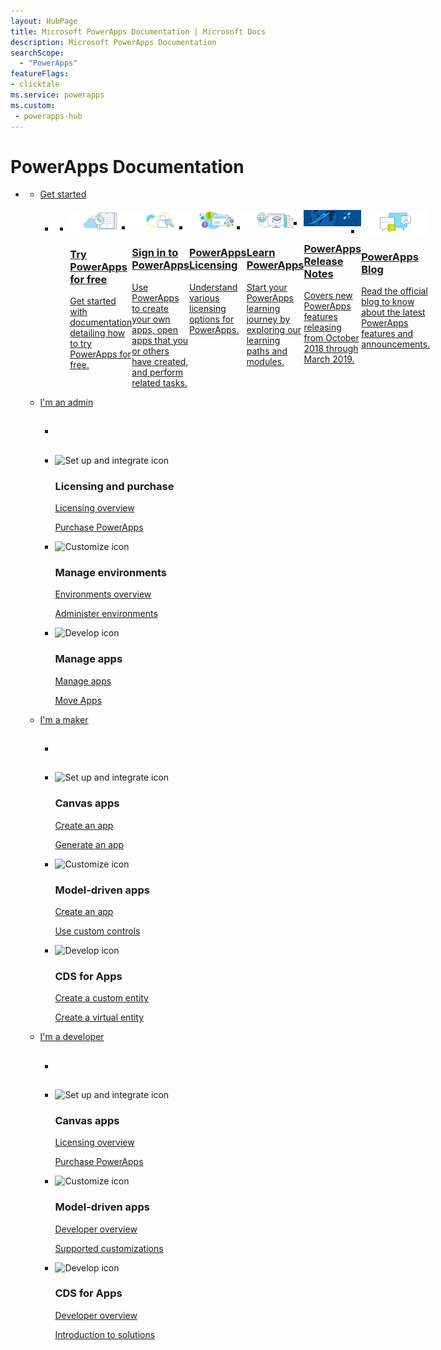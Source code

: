 ```yaml
---
layout: HubPage
title: Microsoft PowerApps Documentation | Microsoft Docs
description: Microsoft PowerApps Documentation
searchScope:
  - "PowerApps"
featureFlags:
- clicktale
ms.service: powerapps
ms.custom:
 - powerapps-hub
---
```

<div id="main"
     class="v2">
    <div class="container">
        <h1>PowerApps Documentation</h1>
        <ul class="pivots">
            <li>
                <a href="#home"></a>
                <ul id="home">
                    <li>
                        <a href="#getstarted">Get started</a>
                        <ul id="getstarted"
                            class="cardsC"><br/>                            
                            <li class="fullSpan">
                                <ul class="cardsC panelContent singlePanelContent cols cols3" style="display:flex!important;">
                                    <li>
                                      <a href="/powerapps/maker/signup-for-powerapps">
                                          <div class="cardSize">
                                              <div class="cardPadding">
                                                  <div class="card">
                                                      <div class="cardImageOuter">
                                                          <div class="cardImage">
                                                              <img src="media/index/powerapps-free-trial.svg" alt="" />
                                                          </div>
                                                      </div>
                                                      <div class="cardText">
                                                          <h3>Try PowerApps for free</h3>
                                                          <p>Get started with documentation detailing how to try PowerApps for free.</p>
                                                      </div>
                                                  </div>
                                              </div>
                                          </div>
                                      </a>
                                    </li>
                                    <li>
                                      <a href="/powerapps/maker/canvas-apps/intro-maker-portal">
                                          <div class="cardSize">
                                              <div class="cardPadding">
                                                  <div class="card">
                                                      <div class="cardImageOuter">
                                                          <div class="cardImage">
                                                              <img src="media/index/powerapps-signin.svg" alt="" />
                                                          </div>
                                                      </div>
                                                      <div class="cardText">
                                                          <h3>Sign in to PowerApps</h3>
                                                          <p>Use PowerApps to create your own apps, open apps that you or others have created, and perform related tasks.</p>
                                                      </div>
                                                  </div>
                                              </div>
                                          </div>
                                      </a>
                                    </li>
                                    <li>
                                      <a href="/powerapps/administrator/pricing-billing-skus">
                                          <div class="cardSize">
                                              <div class="cardPadding">
                                                  <div class="card">
                                                      <div class="cardImageOuter">
                                                          <div class="cardImage">
                                                              <img src="media/index/powerapps-billing.svg" alt="" />
                                                          </div>
                                                      </div>
                                                      <div class="cardText">
                                                          <h3>PowerApps Licensing</h3>
                                                          <p>Understand various licensing options for PowerApps.</p>
                                                      </div>
                                                  </div>
                                              </div>
                                          </div>
                                      </a>
                                    </li>
                                    <li>
                                      <a href="/learn/browse/?products=bizapps-power-apps">
                                          <div class="cardSize">
                                              <div class="cardPadding">
                                                  <div class="card">
                                                      <div class="cardImageOuter">
                                                          <div class="cardImage">
                                                              <img src="media/index/powerapps-learning.svg" alt="" />
                                                          </div>
                                                      </div>
                                                      <div class="cardText">
                                                          <h3>Learn PowerApps</h3>
                                                          <p>Start your PowerApps learning journey by exploring our learning paths and modules.</p>
                                                      </div>
                                                  </div>
                                              </div>
                                          </div>
                                      </a>
                                    </li>
                                    <li>
                                      <a href="https://docs.microsoft.com/business-applications-release-notes/October18/powerapps/">
                                          <div class="cardSize">
                                              <div class="cardPadding">
                                                  <div class="card">
                                                      <div class="cardImageOuter">
                                                          <div class="cardImage">
                                                              <img src="media/index/release-notes.jpg" alt="" />
                                                          </div>
                                                      </div>
                                                      <div class="cardText">
                                                          <h3>PowerApps Release Notes</h3>
                                                          <p>Covers new PowerApps features releasing from October 2018 through March 2019.</p>
                                                      </div>
                                                  </div>
                                              </div>
                                          </div>
                                      </a>
                                    </li>
                                    <li>
                                      <a href="https://powerapps.microsoft.com/en-us/blog/">
                                          <div class="cardSize">
                                              <div class="cardPadding">
                                                  <div class="card">
                                                      <div class="cardImageOuter">
                                                          <div class="cardImage">
                                                              <img src="media/index/powerapps-blog.svg" alt="" />
                                                          </div>
                                                      </div>
                                                      <div class="cardText">
                                                          <h3>PowerApps Blog</h3>
                                                          <p>Read the official blog to know about the latest PowerApps features and announcements.</p>
                                                      </div>
                                                  </div>
                                              </div>
                                          </div>
                                      </a>
                                    </li>
                                </ul>
                            </li>
                        </ul>
                    </li>
                    <li>
                        <a href="#admin">I'm an admin</a>
                        <ul id="admin"
                            class="cardsF">
                            <li>
                                <div class="container">
                                    <h2></h2>
                                </div>
                            </li>
                            <li>
                                <div class="cardSize">
                                    <div class="cardPadding">
                                        <div class="card">
                                            <div class="cardImageOuter">
                                                <div class="cardImage">
                                                    <img alt="Set up and integrate icon" src="images/i_sync.svg">
                                                </div>
                                            </div>
                                            <div class="cardText">
                                                <h3>Licensing and purchase</h3>
                                                <p><a href="/powerapps/administrator/pricing-billing-skus">Licensing overview</a></p>
                                                <p><a href="/powerapps/administrator/signup-for-powerapps-admin">Purchase PowerApps</a></p>
                                            </div>
                                        </div>
                                    </div>
                                </div>
                            </li>
                            <li>
                                <div class="cardSize">
                                    <div class="cardPadding">
                                        <div class="card">
                                            <div class="cardImageOuter">
                                                <div class="cardImage">
                                                    <img alt="Customize icon" src="images/i_setup.svg">
                                                </div>
                                            </div>
                                            <div class="cardText">
                                                <h3>Manage environments</h3>
                                                <p><a href="/powerapps/administrator/environments-overview">Environments overview</a></p>
                                                <p><a href="/powerapps/administrator/environments-administration">Administer environments</a></p>
                                            </div>
                                        </div>
                                    </div>
                                </div>
                            </li>
                            <li>
                                <div class="cardSize">
                                    <div class="cardPadding">
                                        <div class="card">
                                            <div class="cardImageOuter">
                                                <div class="cardImage">
                                                    <img alt="Develop icon" src="images/i_get-started.svg">
                                                </div>
                                            </div>
                                            <div class="cardText">
                                                <h3>Manage apps</h3>
                                                <p><a href="/powerapps/administrator/admin-manage-apps">Manage apps</a></p>
                                                <p><a href="/powerapps/administrator/environment-and-tenant-migration">Move Apps</a></p>
                                            </div>
                                        </div>
                                    </div>
                                </div>
                            </li>
                        </ul>
                    </li>
                    <li>
                        <a href="#maker">I'm a maker</a>
                        <ul id="maker"
                            class="cardsF">
                            <li>
                                <div class="container">
                                    <h2></h2>
                                </div>
                            </li>
                            <li>
                                <div class="cardSize">
                                    <div class="cardPadding">
                                        <div class="card">
                                            <div class="cardImageOuter">
                                                <div class="cardImage">
                                                    <img alt="Set up and integrate icon" src="images/i_sync.svg">
                                                </div>
                                            </div>
                                            <div class="cardText">
                                                <h3>Canvas apps</h3>
                                                <p><a href="/powerapps/maker/canvas-apps/get-started-test-drive">Create an app</a></p>
                                                <p><a href="/powerapps/maker/canvas-apps/data-platform-create-app">Generate an app</a></p>
                                            </div>
                                        </div>
                                    </div>
                                </div>
                            </li>
                            <li>
                                <div class="cardSize">
                                    <div class="cardPadding">
                                        <div class="card">
                                            <div class="cardImageOuter">
                                                <div class="cardImage">
                                                    <img alt="Customize icon" src="images/i_setup.svg">
                                                </div>
                                            </div>
                                            <div class="cardText">
                                                <h3>Model-driven apps</h3>
                                                <p><a href="/powerapps/maker/model-driven-apps/build-first-model-driven-app">Create an app</a></p>
                                                <p><a href="/powerapps/maker/model-driven-apps/use-custom-controls-data-visualizations">Use custom controls</a></p>
                                            </div>
                                        </div>
                                    </div>
                                </div>
                            </li>
                            <li>
                                <div class="cardSize">
                                    <div class="cardPadding">
                                        <div class="card">
                                            <div class="cardImageOuter">
                                                <div class="cardImage">
                                                    <img alt="Develop icon" src="images/i_get-started.svg">
                                                </div>
                                            </div>
                                            <div class="cardText">
                                                <h3>CDS for Apps</h3>
                                                <p><a href="/powerapps/maker/common-data-service/data-platform-create-entity">Create a custom entity</a></p>
                                                <p><a href="/powerapps/maker/common-data-service/create-edit-virtual-entities">Create a virtual entity</a></p>
                                            </div>
                                        </div>
                                    </div>
                                </div>
                            </li>
                        </ul>
                    </li>
                    <li>
                        <a href="#developer">I'm a developer</a>
                        <ul id="developer"
                            class="cardsF">
                            <li>
                                <div class="container">
                                    <h2></h2>
                                </div>
                            </li>
                            <li>
                                <div class="cardSize">
                                    <div class="cardPadding">
                                        <div class="card">
                                            <div class="cardImageOuter">
                                                <div class="cardImage">
                                                    <img alt="Set up and integrate icon" src="images/i_sync.svg">
                                                </div>
                                            </div>
                                            <div class="cardText">
                                                <h3>Canvas apps</h3>
                                                <p><a href="/powerapps/administrator/pricing-billing-skus">Licensing overview</a></p>
                                                <p><a href="/powerapps/administrator/signup-for-powerapps-admin">Purchase PowerApps</a></p>
                                            </div>
                                        </div>
                                    </div>
                                </div>
                            </li>
                            <li>
                                <div class="cardSize">
                                    <div class="cardPadding">
                                        <div class="card">
                                            <div class="cardImageOuter">
                                                <div class="cardImage">
                                                    <img alt="Customize icon" src="images/i_setup.svg">
                                                </div>
                                            </div>
                                            <div class="cardText">
                                                <h3>Model-driven apps</h3>
                                                <p><a href="/powerapps/developer/model-driven-apps/overview">Developer overview</a></p>
                                                <p><a href="/powerapps/developer/model-driven-apps/supported-customizations">Supported customizations</a></p>
                                            </div>
                                        </div>
                                    </div>
                                </div>
                            </li>
                            <li>
                                <div class="cardSize">
                                    <div class="cardPadding">
                                        <div class="card">
                                            <div class="cardImageOuter">
                                                <div class="cardImage">
                                                    <img alt="Develop icon" src="images/i_get-started.svg">
                                                </div>
                                            </div>
                                            <div class="cardText">
                                                <h3>CDS for Apps</h3>
                                                <p><a href="/powerapps/developer/common-data-service/overview">Developer overview</a></p>
                                                <p><a href="/powerapps/developer/common-data-service/introduction-solutions">Introduction to solutions</a></p>
                                            </div>
                                        </div>
                                    </div>
                                </div>
                            </li>
                        </ul>
                    </li>                    
                </ul>
            </li>
        </ul>
    </div>
</div>
